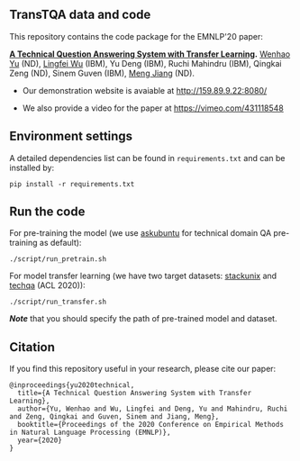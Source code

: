 ## TransTQA data and code

This repository contains the code package for the EMNLP'20 paper:

**[A Technical Question Answering System with Transfer Learning](paper/TransTQA.pdf).** [Wenhao Yu](https://wyu97.github.io/) (ND), [Lingfei Wu](https://sites.google.com/a/email.wm.edu/teddy-lfwu/) (IBM), Yu Deng (IBM), Ruchi Mahindru (IBM), Qingkai Zeng (ND), Sinem Guven (IBM), [Meng Jiang](http://meng-jiang.com/) (ND).

- Our demonstration website is avaiable at http://159.89.9.22:8080/

- We also provide a video for the paper at https://vimeo.com/431118548

## Environment settings
A detailed dependencies list can be found in `requirements.txt` and can be installed by:
```
pip install -r requirements.txt
```

## Run the code
For pre-training the model (we use [askubuntu](https://askubuntu.com/) for technical domain QA pre-training as default):
```
./script/run_pretrain.sh
```

For model transfer learning (we have two target datasets: [stackunix](https://unix.stackexchange.com/) and [techqa](https://leaderboard.techqa.us-east.containers.appdomain.cloud/) (ACL 2020)):
```
./script/run_transfer.sh
```
***Note*** that you should specify the path of pre-trained model and dataset.

## Citation
If you find this repository useful in your research, please cite our paper:

```
@inproceedings{yu2020technical,
  title={A Technical Question Answering System with Transfer Learning},
  author={Yu, Wenhao and Wu, Lingfei and Deng, Yu and Mahindru, Ruchi and Zeng, Qingkai and Guven, Sinem and Jiang, Meng},
  booktitle={Proceedings of the 2020 Conference on Empirical Methods in Natural Language Processing (EMNLP)},
  year={2020}
}
```
